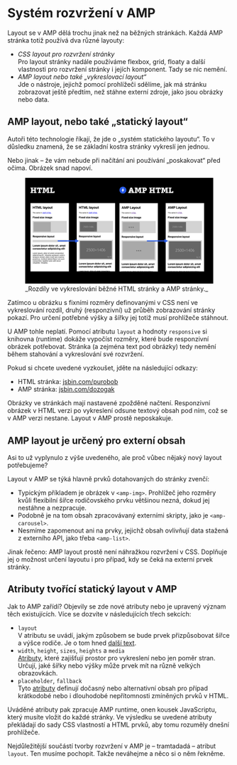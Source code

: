 # Systém rozvržení v AMP

Layout se v AMP dělá trochu jinak než na běžných stránkách. Každá AMP stránka totiž používá dva různé layouty:

* _CSS layout pro rozvržení stránky_  
Pro layout stránky nadále používáme flexbox, grid, floaty a další vlastnosti pro rozvržení stránky i jejích komponent. Tady se nic nemění.
* _AMP layout nebo také „vykreslovací layout“_  
Jde o nástroje, jejichž pomocí prohlížeči sdělíme, jak má stránku zobrazovat ještě předtím, než stáhne externí zdroje, jako jsou obrázky nebo data.

## AMP layout, nebo také „statický layout“

Autoři této technologie říkají, že jde o „systém statického layoutu“. To v důsledku znamená, že se základní kostra stránky vykreslí jen jednou.

Nebo jinak – že vám nebude při načítání ani používání „poskakovat“ před očima. Obrázek snad napoví.

<figure>
<img src="../dist/images/original/vdamp/amp-layout.png" alt="">
<figcaption markdown="1">
_Rozdíly ve vykreslování běžné HTML stránky a AMP stránky._
</figcaption>
</figure>

Zatímco u obrázku s fixními rozměry definovanými v CSS není ve vykreslování rozdíl, druhý (responzivní) už průběh zobrazování stránky pokazí. Pro určení potřebné výšky a šířky jej totiž musí prohlížeče stáhnout.

U AMP tohle neplatí. Pomocí atributu `layout` a hodnoty `responsive` si knihovna (runtime) dokáže vypočíst rozměry, které bude responzivní obrázek potřebovat. Stránka (a zejména text pod obrázky) tedy nemění během stahování a vykreslování své rozvržení.

Pokud si chcete uvedené vyzkoušet, jděte na následující odkazy:

* HTML stránka: [jsbin.com/purobob](https://output.jsbin.com/purobob)
* AMP stránka: [jsbin.com/dozogak](https://output.jsbin.com/dozogak)

Obrázky ve stránkách mají nastavené zpožděné načtení. Responzivní obrázek v HTML verzi po vykreslení odsune textový obsah pod ním, což se v AMP verzi nestane. Layout v AMP prostě neposkakuje.

## AMP layout je určený pro externí obsah

Asi to už vyplynulo z výše uvedeného, ale proč vůbec nějaký nový layout potřebujeme?

Layout v AMP se týká hlavně prvků dotahovaných do stránky zvenčí:

* Typickým příkladem je obrázek v `<amp-img>`. Prohlížeč jeho rozměry kvůli flexibilní šířce rodičovského prvku většinou nezná, dokud jej nestáhne a nezpracuje.
* Podobně je na tom obsah zpracovávaný externími skripty, jako je `<amp-carousel>`.
* Nesmíme zapomenout ani na prvky, jejichž obsah ovlivňují data stažená z externího API, jako třeba `<amp-list>`.

Jinak řečeno: AMP layout prostě není náhražkou rozvržení v CSS. Doplňuje jej o možnost určení layoutu i pro případ, kdy se čeká na externí prvek stránky.

## Atributy tvořící statický layout v AMP

Jak to AMP zařídí? Objevily se zde nové atributy nebo je upravený význam těch existujících. Více se dozvíte v následujících třech sekcích:

* `layout`  
V atributu se uvádí, jakým způsobem se bude prvek přizpůsobovat šířce a výšce rodiče. Je o tom hned [další text](amp-layout-atribut.md).
* `width`, `height`, `sizes`, `heights` a `media`  
[Atributy](amp-layout-dalsi-atributy.md), které zajišťují prostor pro vykreslení nebo jen poměr stran. Určují, jaké šířky nebo výšky může prvek mít na různě velkých obrazovkách.
* `placeholder`, `fallback`  
Tyto [atributy](amp-layout-placeholder.md) definují dočasný nebo alternativní obsah pro případ krátkodobé nebo i dlouhodobé nepřítomnosti zmíněných prvků v HTML.

Uváděné atributy pak zpracuje AMP runtime, onen kousek JavaScriptu, který musíte vložit do každé stránky. Ve výsledku se uvedené atributy překládají do sady CSS vlastností a HTML prvků, aby tomu rozuměly dnešní prohlížeče.

Nejdůležitější součástí tvorby rozvržení  v AMP je – tramtadadá – atribut `layout`. Ten musíme pochopit. Takže neváhejme a něco si o něm řekněme.
